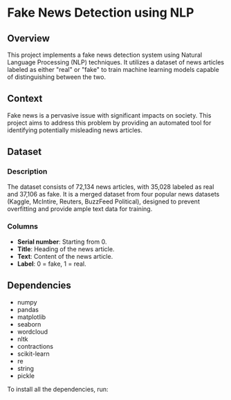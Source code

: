 # Fake News Detection using NLP

## Overview

This project implements a fake news detection system using Natural Language Processing (NLP) techniques. It utilizes a dataset of news articles labeled as either "real" or "fake" to train machine learning models capable of distinguishing between the two.

## Context

Fake news is a pervasive issue with significant impacts on society. This project aims to address this problem by providing an automated tool for identifying potentially misleading news articles.

## Dataset

### Description

The dataset consists of 72,134 news articles, with 35,028 labeled as real and 37,106 as fake. It is a merged dataset from four popular news datasets (Kaggle, McIntire, Reuters, BuzzFeed Political), designed to prevent overfitting and provide ample text data for training.

### Columns
-   **Serial number**: Starting from 0.
-   **Title**: Heading of the news article.
-   **Text**: Content of the news article.
-   **Label**: 0 = fake, 1 = real.

## Dependencies

-   numpy
-   pandas
-   matplotlib
-   seaborn
-   wordcloud
-   nltk
-   contractions
-   scikit-learn
-   re
-   string
-   pickle

To install all the dependencies, run:

